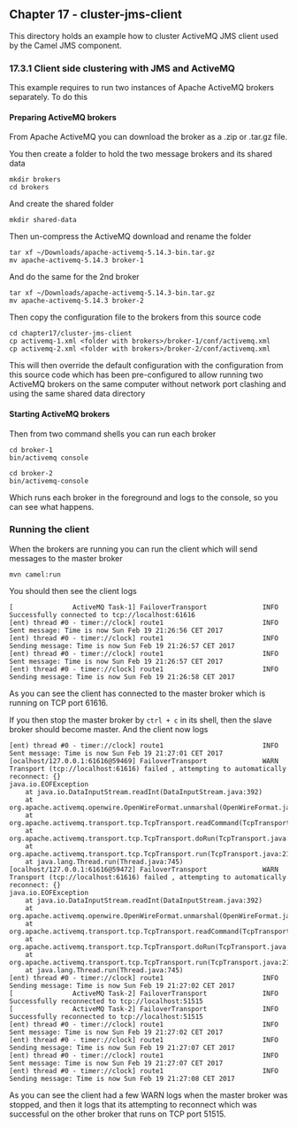 Chapter 17 - cluster-jms-client
-------------------------------

This directory holds an example how to cluster ActiveMQ JMS client used by the Camel JMS component. 

### 17.3.1 Client side clustering with JMS and ActiveMQ

This example requires to run two instances of Apache ActiveMQ brokers separately. To do this

#### Preparing ActiveMQ brokers

From Apache ActiveMQ you can download the broker as a .zip or .tar.gz file.

You then create a folder to hold the two message brokers and its shared data

    mkdir brokers
    cd brokers
    
And create the shared folder
    
    mkdir shared-data
    
Then un-compress the ActiveMQ download and rename the folder
    
    tar xf ~/Downloads/apache-activemq-5.14.3-bin.tar.gz
    mv apache-activemq-5.14.3 broker-1
     
And do the same for the 2nd broker
     
    tar xf ~/Downloads/apache-activemq-5.14.3-bin.tar.gz
    mv apache-activemq-5.14.3 broker-2
    
Then copy the configuration file to the brokers from this source code
    
    cd chapter17/cluster-jms-client
    cp activemq-1.xml <folder with brokers>/broker-1/conf/activemq.xml
    cp activemq-2.xml <folder with brokers>/broker-2/conf/activemq.xml
     
This will then override the default configuration with the configuration from this source code
which has been pre-configured to allow running two ActiveMQ brokers on the same computer without
network port clashing and using the same shared data directory

#### Starting ActiveMQ brokers

Then from two command shells you can run each broker

    cd broker-1
    bin/activemq console
    
    cd broker-2
    bin/activemq-console
    
Which runs each broker in the foreground and logs to the console, so you can see what happens.

### Running the client

When the brokers are running you can run the client which will send messages to the master broker

    mvn camel:run
    
You should then see the client logs
    
```
[               ActiveMQ Task-1] FailoverTransport              INFO  Successfully connected to tcp://localhost:61616
[ent) thread #0 - timer://clock] route1                         INFO  Sent message: Time is now Sun Feb 19 21:26:56 CET 2017
[ent) thread #0 - timer://clock] route1                         INFO  Sending message: Time is now Sun Feb 19 21:26:57 CET 2017
[ent) thread #0 - timer://clock] route1                         INFO  Sent message: Time is now Sun Feb 19 21:26:57 CET 2017
[ent) thread #0 - timer://clock] route1                         INFO  Sending message: Time is now Sun Feb 19 21:26:58 CET 2017
```

As you can see the client has connected to the master broker which is running on TCP port 61616.

If you then stop the master broker by `ctrl + c` in its shell, then the slave broker should become master.
And the client now logs
```
[ent) thread #0 - timer://clock] route1                         INFO  Sent message: Time is now Sun Feb 19 21:27:01 CET 2017
[ocalhost/127.0.0.1:61616@59469] FailoverTransport              WARN  Transport (tcp://localhost:61616) failed , attempting to automatically reconnect: {}
java.io.EOFException
	at java.io.DataInputStream.readInt(DataInputStream.java:392)
	at org.apache.activemq.openwire.OpenWireFormat.unmarshal(OpenWireFormat.java:268)
	at org.apache.activemq.transport.tcp.TcpTransport.readCommand(TcpTransport.java:240)
	at org.apache.activemq.transport.tcp.TcpTransport.doRun(TcpTransport.java:232)
	at org.apache.activemq.transport.tcp.TcpTransport.run(TcpTransport.java:215)
	at java.lang.Thread.run(Thread.java:745)
[ocalhost/127.0.0.1:61616@59472] FailoverTransport              WARN  Transport (tcp://localhost:61616) failed , attempting to automatically reconnect: {}
java.io.EOFException
	at java.io.DataInputStream.readInt(DataInputStream.java:392)
	at org.apache.activemq.openwire.OpenWireFormat.unmarshal(OpenWireFormat.java:268)
	at org.apache.activemq.transport.tcp.TcpTransport.readCommand(TcpTransport.java:240)
	at org.apache.activemq.transport.tcp.TcpTransport.doRun(TcpTransport.java:232)
	at org.apache.activemq.transport.tcp.TcpTransport.run(TcpTransport.java:215)
	at java.lang.Thread.run(Thread.java:745)
[ent) thread #0 - timer://clock] route1                         INFO  Sending message: Time is now Sun Feb 19 21:27:02 CET 2017
[               ActiveMQ Task-2] FailoverTransport              INFO  Successfully reconnected to tcp://localhost:51515
[               ActiveMQ Task-2] FailoverTransport              INFO  Successfully reconnected to tcp://localhost:51515
[ent) thread #0 - timer://clock] route1                         INFO  Sent message: Time is now Sun Feb 19 21:27:02 CET 2017
[ent) thread #0 - timer://clock] route1                         INFO  Sending message: Time is now Sun Feb 19 21:27:07 CET 2017
[ent) thread #0 - timer://clock] route1                         INFO  Sent message: Time is now Sun Feb 19 21:27:07 CET 2017
[ent) thread #0 - timer://clock] route1                         INFO  Sending message: Time is now Sun Feb 19 21:27:08 CET 2017
```

As you can see the client had a few WARN logs when the master broker was stopped, and then it logs that its attempting to reconnect
which was successful on the other broker that runs on TCP port 51515.

